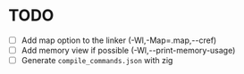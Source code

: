 # TODO

- [ ] Add map option to the linker (-Wl,-Map=<name>.map,--cref)
- [ ] Add memory view if possible (-Wl,--print-memory-usage)
- [ ] Generate `compile_commands.json` with zig
